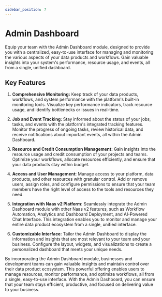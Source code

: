 ```yaml
---
sidebar_position: 7
---
```


# Admin Dashboard

Equip your team with the Admin Dashboard module, designed to provide you with a centralized, easy-to-use interface for managing and monitoring the various aspects of your data products and workflows. Gain valuable insights into your system's performance, resource usage, and events, all from a single, unified dashboard.

## Key Features

1.  **Comprehensive Monitoring:** Keep track of your data products, workflows, and system performance with the platform's built-in monitoring tools. Visualize key performance indicators, track resource usage, and identify bottlenecks or issues in real-time.
    
2.  **Job and Event Tracking:** Stay informed about the status of your jobs, tasks, and events with the platform's integrated tracking features. Monitor the progress of ongoing tasks, review historical data, and receive notifications about important events, all within the Admin Dashboard.
    
3.  **Resource and Credit Consumption Management:** Gain insights into the resource usage and credit consumption of your projects and teams. Optimize your workflows, allocate resources efficiently, and ensure that your data products stay within budget.
    
4.  **Access and User Management:** Manage access to your platform, data products, and other resources with granular control. Add or remove users, assign roles, and configure permissions to ensure that your team members have the right level of access to the tools and resources they need.
    
5.  **Integration with Naas v2 Platform:** Seamlessly integrate the Admin Dashboard module with other Naas v2 features, such as Workflow Automation, Analytics and Dashboard Deployment, and AI-Powered Chat Interface. This integration enables you to monitor and manage your entire data product ecosystem from a single, unified interface.
    
6.  **Customizable Interface:** Tailor the Admin Dashboard to display the information and insights that are most relevant to your team and your business. Configure the layout, widgets, and visualizations to create a personalized dashboard that meets your unique needs.
    

By incorporating the Admin Dashboard module, businesses and development teams can gain valuable insights and maintain control over their data product ecosystem. This powerful offering enables users to manage resources, monitor performance, and optimize workflows, all from a single, easy-to-use interface. With the Admin Dashboard, you can ensure that your team stays efficient, productive, and focused on delivering value to your business.